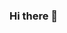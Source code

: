 ### Hi there 👋

<!--
**xyluo25/xyluo25** is a ✨ _special_ ✨ repository because its `README.md` (this file) appears on your GitHub profile.

Here are some ideas to get you started:

- 🔭 I’m currently working on ...
- 🌱 I’m currently learning ...
- 👯 I’m looking to collaborate on ...
- 🤔 I’m looking for help with ...
- 💬 Ask me about ...
- 📫 How to reach me: ...
- 😄 Pronouns: ...
- ⚡ Fun fact: ...
-


## **🔭 I’m currently working on ...**

* Learning...


## **🌱 Python Packages Developed / Contributed**

| PKG | Name              | Version | Downloads                                                                                                | Description                                                                                                                                                                   | PyPI                                                |                   Development_GitHub                   |
| :-: | ----------------- | :-----: | -------------------------------------------------------------------------------------------------------- | ----------------------------------------------------------------------------------------------------------------------------------------------------------------------------- | --------------------------------------------------- | :----------------------------------------------------: |
|  1  | utdf2gmns         |  0.2.5  | [![Downloads](https://static.pepy.tech/badge/utdf2gmns)](https://pepy.tech/project/utdf2gmns)                 | synchro utdf format to gmns signal timing format at movement layer                                                                                                            | [Try Pkg](https://pypi.org/project/utdf2gmns/)         |     [homepage](https://github.com/xyluo25/utdf2gmns)     |
|  2  | vissim2geojson    |  1.5.0  | [![Downloads](https://static.pepy.tech/badge/vissim2geojson)](https://pepy.tech/project/vissim2geojson)       | convert VISSIM .inpx to .geojson file, convert  .fzp and .fhz to csv                                                                                                       | [Try Pkg](https://pypi.org/project/vissim2geojson/)    |   [homepage](https://github.com/xyluo25/vissim2wgs1984)   |
|  3  | exceltopostgresql |  0.2.3  | [![Downloads](https://static.pepy.tech/badge/exceltopostgresql)](https://pepy.tech/project/exceltopostgresql) | automatically save local excel file (xlsx,xls,csv) to postgresql database                                                                                                   | [Try Pkg](https://pypi.org/project/exceltopostgresql/) | [homepage](https://github.com/xyluo25/exceltopostgresql) |
|  4  | exceltomysql      |  0.2.2  | [![Downloads](https://static.pepy.tech/badge/exceltomysql)](https://pepy.tech/project/exceltomysql)           | automatically save local excel file (xlsx,xls,csv) to MYSQL database                                                                                                        | [Try Pkg](https://pypi.org/project/exceltomysql/)      |    [homepage](https://github.com/xyluo25/exceltomysql)    |
|  5  | exceltosqlserver  |  0.2.1  | [![Downloads](https://static.pepy.tech/badge/exceltosqlserver)](https://pepy.tech/project/exceltosqlserver)   | automatically save local excel file (xlsx,xls,csv) to SQL Server database                                                                                                   | [Try Pkg](https://pypi.org/project/exceltosqlserver/)  |  [homepage](https://github.com/xyluo25/exceltosqlserver)  |
|  6  | DLSim             | 0.2.11 | [![Downloads](https://static.pepy.tech/badge/dlsim)](https://pepy.tech/project/dlsim)                         | Open-source Python package designed for integration of deep learning (first DL)<br />and traffic simulation, by extending original C++ based structure of DTALite (second DL) | [Try Pkg](https://pypi.org/project/DLSim/)             | [homepage](https://github.com/asu-trans-ai-lab/DLSim-MRM) |
|  7  | osm2gmns          |  0.7.3  | [![Downloads](https://static.pepy.tech/badge/osm2gmns)](https://pepy.tech/project/osm2gmns)                   | convert map data from OpenStreetMap to network files in GMNS format                                                                                                           | [Try Pkg](https://pypi.org/project/osm2gmns/)          |      [homepage](https://github.com/jiawlu/OSM2GMNS)      |
|  8  | plot4gmns         |  0.1.1  | [![Downloads](https://static.pepy.tech/badge/plot4gmns)](https://pepy.tech/project/plot4gmns)                 | An open-source academic research tool for visualizing multimodal networks<br />for transportation system modeling and optimization                                            | [Try Pkg](https://pypi.org/project/plot4gmns/)         |     [homepage](https://github.com/PariseC/plot4gmns)     |
|  9  | pyhelpers         |  1.5.1  | [![Downloads](https://static.pepy.tech/badge/pyhelpers)](https://pepy.tech/project/pyhelpers)                 | An open-source toolkit for facilitating Python users' data manipulation tasks.                                                                                                | [Try Pkg](https://pypi.org/project/pyhelpers/)         |     [homepage](https://github.com/mikeqfu/pyhelpers)     |
| 10 | ...               |        |                                                                                                          | More on developing status                                                                                                                                                     |                                                     |                                                        |


## **👯 Open-source Repositories Developed / Coontribued**

| Open PR(s) | Name                                                                           | Description                                                                                                                                                                   |
| :--------: | ------------------------------------------------------------------------------ | ----------------------------------------------------------------------------------------------------------------------------------------------------------------------------- |
|     1     | utdf2gmns                                                                      | synchro utdf format to gmns signal timing format at movement layer                                                                                                            |
|     2     | osm2mns                                                                        | convert map data from OpenStreetMap to network files in GMNS format                                                                                                           |
|     3     | shp2geojson                                                                    | A Graphical User Interface (GUI) convert shp file to geojson file.                                                                                                            |
|     4     | vissim2wgs1984                                                                 | convert VISSIM .inpx to .geojson file, convert  .fzp and .fhz to csv                                                                                                       |
|     5     | exceltopostgresql                                                              | automatically save local excel file (xlsx,xls,csv) to postgresql database                                                                                                   |
|     6     | exceltomysql                                                                   | automatically save local excel file (xlsx,xls,csv) to MYSQL database                                                                                                        |
|     7     | exceltosqlserver                                                               | automatically save local excel file (xlsx,xls,csv) to SQL Server database                                                                                                   |
|     8     | pyhelpers                                                                      | An open-source toolkit for facilitating Python users' data manipulation tasks.                                                                                                |
|     9     | gtfs2gmns                                                                      | convert[GTFS](https://gtfs.org/) data to GMNS format                                                                                                                             |
|     10     | DLSim                                                                          | Open-source Python package designed for integration of deep learning (first DL)<br />and traffic simulation, by extending original C++ based structure of DTALite (second DL) |
|     11     | plot4gmns                                                                      | An open-source academic research tool for visualizing multimodal networks<br />for transportation system modeling and optimization                                            |
|     12     | pyDTALite                                                                      | Python package for DTALite                                                                                                                                                    |
|     13     | tmc2gmns                                                                       | Convert TMC identification and reading files to GMNS node and link files, and perform QVDF estimation                                                                         |
|     14     | grid2demand                                                                    | A tool for generating zone-to-zone travel demand based on grid zones and gravity model                                                                                        |
|     15     | openNetwork                                                                    | The macro, meso, and micro layers of networks                                                                                                                                 |
|     16     | Traffic-Flow-Fundamental-Diagram                                               | open-source codes and test data sets for calibrating a wide range of speed-density fundamental diagrams                                                                       |
|     17     | More repositories go to [my GitHub](https://github.com/xyluo25?tab=repositories) | ...                                                                                                                                                                           |


💬 Ask me about / 📫 reach me:  ...

* luoxiangyong01@gmail.com


⚡ Fun fact: ...

* An eye for an eye, a tooth for a tooth
